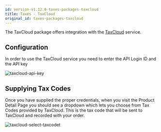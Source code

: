 ```yaml
---
id: version-v1.12.0-taxes-packages-taxcloud
title: Taxes - TaxCloud
original_id: taxes-packages-taxcloud
---
```

    
The TaxCloud package offers integration with the [TaxCloud](https://taxcloud.net/) service.

## Configuration

In order to use the TaxCloud service you need to enter the API Login ID and the API key

![taxcloud-api-key](/assets/taxcloud-api-key.png)

## Supplying Tax Codes

Once you have supplied the proper credentials, when you visit the Product Detail Page you should see a dropdown which lets you choose from Tax Codes provided by TaxCloud. This is the tax code that will be sent to TaxCloud and recorded with your order.

![taxcloud-select-taxcodet](/assets/avalara-tax-code-dropdown.png)
